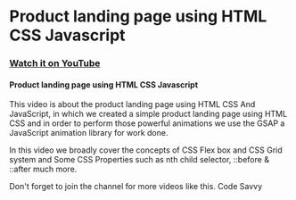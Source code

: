 # Product landing page using HTML CSS Javascript


### [Watch it on YouTube](https://youtu.be/uJDinRITQgw)

#### Product landing page using HTML CSS Javascript

This video is about the product landing page using HTML CSS And JavaScript, in which we created a simple product landing page using HTML CSS and in order to perform  those powerful animations we use the GSAP a JavaScript animation library for work done.

In this video we broadly cover the concepts of CSS Flex box and CSS Grid system and Some CSS Properties such as nth child selector, ::before & ::after much more.

Don't forget to join the channel for more videos like this. Code Savvy
